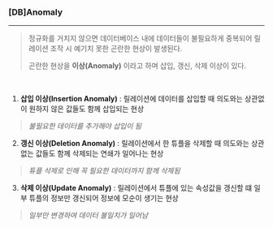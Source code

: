 ### [DB]Anomaly

---

> 정규화를 거치지 않으면 데이터베이스 내에 데이터들이 불필요하게 중복되어 릴레이션 조작 시 예기치 못한 곤란한 현상이 발생된다.
>
> 곤란한 현상을 **이상(Anomaly)** 이라고 하며 삽입, 갱신, 삭제 이상이 있다.

<br>

1. **삽입 이상(Insertion Anomaly)** : 릴레이션에 데이터를 삽입할 때 의도와는 상관없이 원하지 않은 값들도 함께 삽입되는 현상 
> *불필요한 데이터를 추가해야 삽입이 됨*
2. **갱신 이상(Deletion Anomaly)** : 릴레이션에서 한 튜플을 삭제할 때 의도와는 상관없는 값들도 함께 삭제되는 연쇄가 일어나는 현상 
> *튜플 삭제로 인해 꼭 필요한 데이터까지 함께 삭제됨*
3. **삭제 이상(Update Anomaly)** : 릴레이션에서 튜플에 있는 속성값을 갱신할 떄 일부 튜플의 정보만 갱신되어 정보에 모순이 생기는 현상 
> *일부만 변경하여 데이터 불일치가 일어남* 
